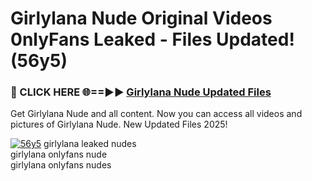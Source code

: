 # Girlylana Nude Original Videos 0nlyFans Leaked - Files Updated! (56y5)

<h3>🔴 CLICK HERE 🌐==►► <a href="https://tinyurl.com/yrmya6cz" rel="nofollow">Girlylana Nude Updated Files</a></h3>

Get Girlylana Nude and all content. Now you can access all videos and pictures of Girlylana Nude. New Updated Files 2025!

[![56y5](https://i.imgur.com/FMdXYCs.gif)](https://tinyurl.com/yrmya6cz)
girlylana leaked nudes<br>
girlylana onlyfans nude<br>
girlylana onlyfans nudes